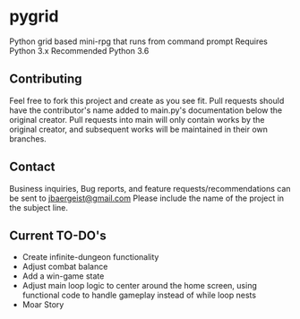 # pygrid
Python grid based mini-rpg that runs from command prompt
Requires Python 3.x
Recommended Python 3.6

## Contributing
Feel free to fork this project and create as you see fit. Pull requests should have the contributor's name added to main.py's documentation below the original creator. Pull requests into main will only contain works by the original creator, and subsequent works will be maintained in their own branches.

## Contact
Business inquiries, Bug reports, and feature requests/recommendations can be sent to jbaergeist@gmail.com
Please include the name of the project in the subject line.

## Current TO-DO's
- Create infinite-dungeon functionality
- Adjust combat balance
- Add a win-game state
- Adjust main loop logic to center around the home screen, using functional code to handle gameplay instead of while loop nests
- Moar Story
